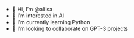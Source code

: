 - 👋 Hi, I’m @aliisa
- 👀 I’m interested in AI
- 🌱 I’m currently learning Python
- 💞️ I’m looking to collaborate on GPT-3 projects

<!---
aliisa/aliisa is a ✨ special ✨ repository because its `README.md` (this file) appears on your GitHub profile.
You can click the Preview link to take a look at your changes.
--->

